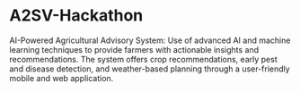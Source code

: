 # A2SV-Hackathon
AI-Powered Agricultural Advisory System: Use of  advanced AI and machine learning techniques to provide farmers with actionable insights and recommendations. The system offers crop recommendations, early pest and disease detection, and weather-based planning through a user-friendly mobile and web application.
